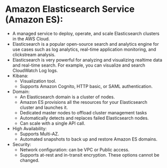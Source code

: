 # Amazon Elasticsearch Service (Amazon ES):
- A managed service to deploy, operate, and scale Elasticsearch clusters in the AWS Cloud. 
- Elasticsearch is a popular open-source search and analytics engine for use cases such as log analytics, real-time application monitoring, and clickstream analysis. 
- Elasticsearch is very powerful for analyzing and visualizing realtime data and real-time search. For example, you can visualize and search CloudWatch Log logs.
- Kibana:
	- Visualization tool.
	- Supports Amazon Cognito, HTTP basic, or SAML authentication.
- Domain:
	- An Elasticsearch domain is a cluster of nodes.
	- Amazon ES provisions all the resources for your Elasticsearch cluster and launches it.
	- Dedicated master nodes to offload cluster management tasks
	- Automatically detects and replaces failed Elasticsearch nodes.
	- Can scale with a single API call.
- High Availability:
	- Supports Multi-AZ.
	- Automated snapshots to back up and restore Amazon ES domains.
- Security:
	- Network configuration: can be VPC or Public access.
	- Supports at-rest and in-transit encryption. These options cannot be changed.
